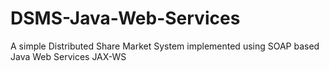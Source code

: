 # DSMS-Java-Web-Services
A simple Distributed Share Market System implemented using SOAP based Java Web Services JAX-WS
